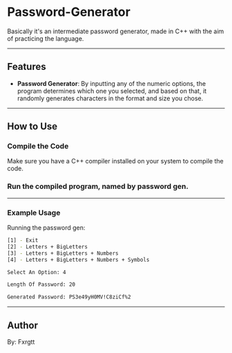 # Password-Generator

Basically it's an intermediate password generator, made in C++ with the aim of practicing the language.

---

## Features

- **Password Generator**: By inputting any of the numeric options, the program determines which one you selected, and based on that, it randomly generates characters in the format and size you chose.

---

## How to Use

### Compile the Code

Make sure you have a C++ compiler installed on your system to compile the code.

### Run the compiled program, named by password gen.

---

### Example Usage

Running the password gen:
```bash
[1] - Exit
[2] - Letters + BigLetters
[3] - Letters + BigLetters + Numbers
[4] - Letters + BigLetters + Numbers + Symbols

Select An Option: 4

Length Of Password: 20

Generated Password: PS3e49yH0MV!C8ziCf%2
```

---

## Author
By: Fxrgtt
